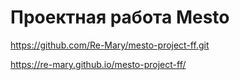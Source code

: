 # Проектная работа Mesto
https://github.com/Re-Mary/mesto-project-ff.git

https://re-mary.github.io/mesto-project-ff/
